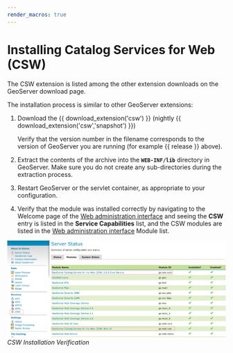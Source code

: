 ```yaml
---
render_macros: true
---
```


# Installing Catalog Services for Web (CSW)

The CSW extension is listed among the other extension downloads on the GeoServer download page.

The installation process is similar to other GeoServer extensions:

1.  Download the {{ download_extension('csw') }} (nightly {{ download_extension('csw','snapshot') }})

    Verify that the version number in the filename corresponds to the version of GeoServer you are running (for example {{ release }} above).

2.  Extract the contents of the archive into the **`WEB-INF/lib`** directory in GeoServer. Make sure you do not create any sub-directories during the extraction process.

3.  Restart GeoServer or the servlet container, as appropriate to your configuration.

4.  Verify that the module was installed correctly by navigating to the Welcome page of the [Web administration interface](../../webadmin/index.md) and seeing the **CSW** entry is listed in the **Service Capabilities** list, and the CSW modules are listed in the [Web administration interface](../../webadmin/index.md) Module list.

![](images/install.png)
*CSW Installation Verification*
